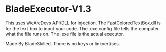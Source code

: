 # BladeExecutor-V1.3
This uses WeAreDevs API/DLL for injection.
The FastColoredTextBox.dll is for the text box to input your code.
The .exe.config file tells the computer what the file runs on.
The .exe file is the actual executor.

Made By BladeSkilled.
There is no keys or linkvertises.
